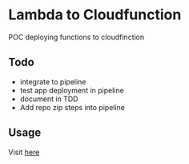 # Lambda to Cloudfunction
POC deploying functions to cloudfinction
## Todo
- integrate to pipeline
- test app deployment in pipeline
- document in TDD
- Add repo zip steps into pipeline
## Usage
Visit [here](./terraform/stateful/README.md#Requirements)